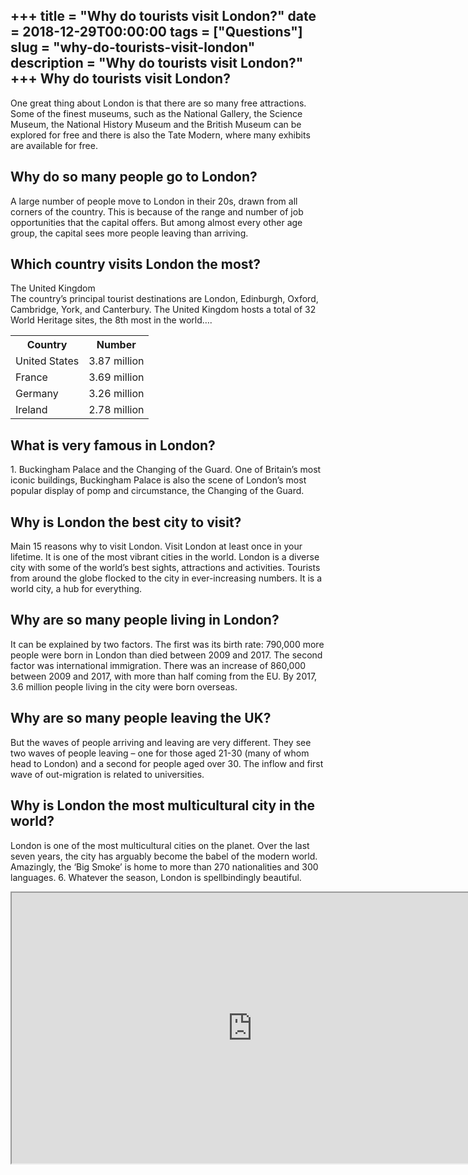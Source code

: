 +++
title = "Why do tourists visit London?"
date = 2018-12-29T00:00:00
tags = ["Questions"]
slug = "why-do-tourists-visit-london"
description = "Why do tourists visit London?"
+++
Why do tourists visit London?
-----------------------------

One great thing about London is that there are so many free attractions. Some of the finest museums, such as the National Gallery, the Science Museum, the National History Museum and the British Museum can be explored for free and there is also the Tate Modern, where many exhibits are available for free.

Why do so many people go to London?
-----------------------------------

A large number of people move to London in their 20s, drawn from all corners of the country. This is because of the range and number of job opportunities that the capital offers. But among almost every other age group, the capital sees more people leaving than arriving.

Which country visits London the most?
-------------------------------------

The United Kingdom  
The country’s principal tourist destinations are London, Edinburgh, Oxford, Cambridge, York, and Canterbury. The United Kingdom hosts a total of 32 World Heritage sites, the 8th most in the world….

<table><tr><th>Country</th><th>Number</th></tr><tr><td>United States</td><td>3.87 million</td></tr><tr><td>France</td><td>3.69 million</td></tr><tr><td>Germany</td><td>3.26 million</td></tr><tr><td>Ireland</td><td>2.78 million</td></tr></table>

What is very famous in London?
------------------------------

1\. Buckingham Palace and the Changing of the Guard. One of Britain’s most iconic buildings, Buckingham Palace is also the scene of London’s most popular display of pomp and circumstance, the Changing of the Guard.

Why is London the best city to visit?
-------------------------------------

Main 15 reasons why to visit London. Visit London at least once in your lifetime. It is one of the most vibrant cities in the world. London is a diverse city with some of the world’s best sights, attractions and activities. Tourists from around the globe flocked to the city in ever-increasing numbers. It is a world city, a hub for everything.

Why are so many people living in London?
----------------------------------------

It can be explained by two factors. The first was its birth rate: 790,000 more people were born in London than died between 2009 and 2017. The second factor was international immigration. There was an increase of 860,000 between 2009 and 2017, with more than half coming from the EU. By 2017, 3.6 million people living in the city were born overseas.

Why are so many people leaving the UK?
--------------------------------------

But the waves of people arriving and leaving are very different. They see two waves of people leaving – one for those aged 21-30 (many of whom head to London) and a second for people aged over 30. The inflow and first wave of out-migration is related to universities.

Why is London the most multicultural city in the world?
-------------------------------------------------------

London is one of the most multicultural cities on the planet. Over the last seven years, the city has arguably become the babel of the modern world. Amazingly, the ‘Big Smoke’ is home to more than 270 nationalities and 300 languages. 6. Whatever the season, London is spellbindingly beautiful.

<iframe allow="accelerometer; autoplay; clipboard-write; encrypted-media; gyroscope; picture-in-picture" allowfullscreen="" class="__youtube_prefs__  epyt-is-override  no-lazyload" data-no-lazy="1" data-origheight="433" data-origwidth="770" data-skipgform_ajax_framebjll="" height="433" id="_ytid_18567" loading="lazy" src="https://www.youtube.com/embed/evW9LIZNJhU?enablejsapi=1&autoplay=0&cc_load_policy=0&cc_lang_pref=&iv_load_policy=1&loop=0&modestbranding=0&rel=1&fs=1&playsinline=0&autohide=2&theme=dark&color=red&controls=1&" title="YouTube player" width="770"></iframe>